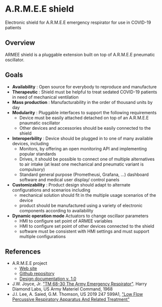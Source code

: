 # A.R.M.E.E shield

Electronic shield for A.R.M.E.E emergency respirator for use in COVID-19 patients

## Overview

ARMEE shield is a pluggable extension built on top of A.R.M.E.E pneumatic oscillator.

## Goals

- **Availability** : Open source for everybody to reproduce and manufacture
- **Therapeutic** : Shield must be helpful to treat sedated COVID-19 patients in need of mechanical ventilation
- **Mass production** : Manufacturability in the order of thousand units by day
- **Modularity** : Pluggable interfaces to support the following requirements
  * Device must be easily attached detached on top of an A.R.M.E.E pnaumatic oscillator
  * Other devices and accessories should be easily connected to the shield
- **Interoperbility** : Device should be plugged in to one of many available devices, including
  * Monitors, by offering an open monitoring API and implementing popular standards
  * Drives, it should be possible to connect one of multiple alternatives to air intake (at least one mechanical and pneumatic variant is compulsory)
  * Standard general purpose (Prometheusi, Grafana, ...) dashboard software and medical user display/ control panels
- **Customizability** : Product design should adapt to alternate configurations and scenarios including
  * mechanical solution should fit in the multiple usage scenarios of the device
  * product should be manufactured using a variety of electronic components according to availability
- **Dynamic operation mode** Actuators to change oscillaor parameters
  * HMI to configure set point of ARMEE variables
  * HMI to configure set point of other devices connected to the shield
  * software must be consistent with HMI settings and must support multiple configurations

## References

- A.R.M.E.E project
  * [Web site](http://www.armeevent.com/)
  * [Github repository](https://github.com/MillionVentilators/ARMEE_Ventilator_1.0)
  * [Design documentation v. 1.0](https://docs.google.com/document/d/1ZnPGnA-GKtFLsJEDVVLLKqNAKSk3q6F47YqvtuoJVXw/)
- J.W. Joyce, Jr. ["TM 68-30 The Army Emergency Respirator"](https://github.com/cubanmakers/ARMEE_Ventilator_1.0/blob/master/research/1968_Army_Emergency_Respirator.pdf). Harry Diamond Labs, US Army Materiel Command, 1968
- J.I. Lee, A. Saied, G.M. Thomson, US 2019 247 599A1, ["Low Flow Percussive Respiratory Apparatus And Related Treatment"](https://patentswarm.com/patents/US20190247599A1)




